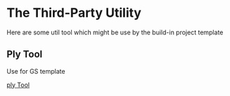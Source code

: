 # The Third-Party Utility

Here are some util tool which might be use by the build-in project template

## Ply Tool

Use for GS template

[ply Tool](./GS_Script/README.md)
